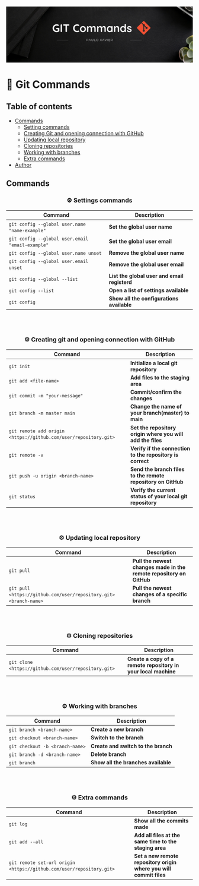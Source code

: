 ![Git commands](https://github.com/paulo-xavier/uc10-documentation/blob/main/assets/git.png)

# 📝 Git Commands

## Table of contents

- [Commands](#commands)  
  - [Setting commands](#%EF%B8%8F-settings-commands) 
  - [Creating Git and opening connection with GitHub](#creating-git-and-opening-connection-with-github)  
  - [Updating local repository](#updating-local-repository)
  - [Cloning repositories](#cloning-repositories)
  - [Working with branches](#working-with-branches)
  - [Extra commands](#extra-commands)
- [Author](#author)

## Commands

<div align="center"> 

### ⚙️ Settings commands

|  Command                                             | Description                                 |
| ------------                                         |  -----------                                |
|  `git config --global user.name "name-example" `     |  **Set the global user name**               |
|  `git config --global user.email "email-example"`    |  **Set the global user email**              |
|  `git config --global user.name unset`               | **Remove the global user name**             |
|  `git config --global user.email unset`              | **Remove the global user email**            |
|  `git config --global --list`                        | **List the global user and email registerd**| 
|  `git config --list`                                 | **Open a list of settings available**       |  
|  `git config`                                        | **Show all the configurations available**   |

</div>
<br><br>

<div align="center"> 

  ### ⚙️ Creating git and opening connection with GitHub

|  Command                                                         | Description                                                   |
| ------------                                                     |  -----------                                                  |
|  `git init`                                                      | **Initialize a local git repository**                         |      
|  `git add <file-name>`                                           |  **Add files to the staging area**                            |
|  `git commit -m "your-message"`                                  | **Commit/confirm the changes**                                |
|  `git branch -m master main`                                     | **Change the name of your branch(master) to main**            |
|  `git remote add origin <https://github.com/user/repository.git>`| **Set the repository origin where you will add the files**    |
|  `git remote -v`                                                 | **Verify if the connection to the repository is correct**     |
|  `git push -u origin <branch-name>`                              | **Send the branch files to the remote repository on GitHub**  |
|  `git status`                                                    | **Verify the current status of your local git repository**  |

</div>

<br><br>

<div align="center"> 

  ### ⚙️ Updating local repository 

|  Command                                                          | Description                                                        |
| ------------                                                      |    -----------                                                     |
|  `git pull`                                                       | **Pull the newest changes made in the remote repository on GitHub**|
| `git pull <https://github.com/user/repository.git> <branch-name>` | **Pull the newest changes of a specific branch**                   |

</div>

<br><br>

<div align="center"> 

  ### ⚙️ Cloning repositories

|  Command                                              | Description                                                         |
| ------------                                          |  -----------                                                        |
|  `git clone <https://github.com/user/repository.git>` | **Create a copy of a remote repository in your local machine**      |      

</div>
<br><br>

<div align="center"> 

  ### ⚙️ Working with branches

|  Command                        | Description                        |
| ------------                    |  -----------                       |
| `git branch <branch-name>`      | **Create a new branch**            |
| `git checkout <branch-name>`    | **Switch to the branch**           |
| `git checkout -b <branch-name>` | **Create and switch to the branch**|
| `git branch -d <branch-name>`   | **Delete branch**                  |
| `git branch`                    | **Show all the branches available**|

</div>
<br><br>


<div align="center"> 

  ### ⚙️ Extra commands

|  Command                                                            | Description                                                       |
| ------------                                                        |  -----------                                                      |
| `git log`                                                           | **Show all the commits made**                                     |
| `git add --all`                                                     | **Add all files at the same time to the staging area**            |
| `git remote set-url origin <https://github.com/user/repository.git>`| **Set a new remote repository origin where you will commit files**| 
</div>
<br><br>

